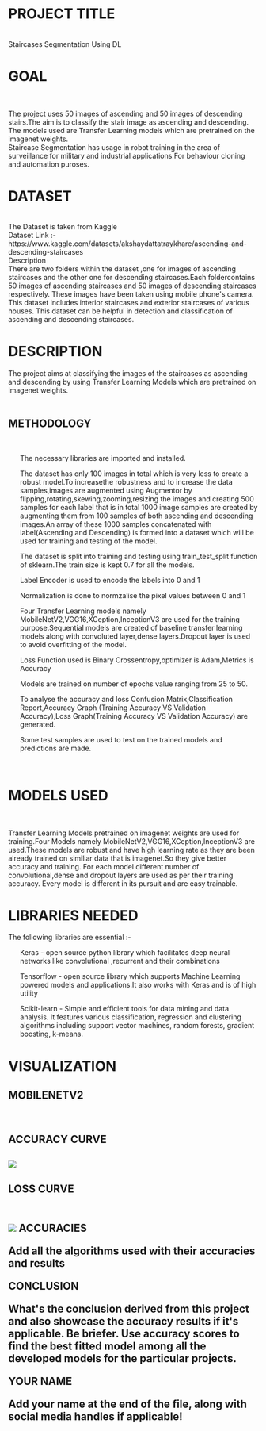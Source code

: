 <h1>PROJECT TITLE</h1>
<br>
Staircases Segmentation Using DL
<br>
<h1>GOAL</h1>
<br>

The project uses 50 images of ascending and 50 images of descending stairs.The aim is to classify the stair image as ascending and descending.<br>
The models used are Transfer Learning models which are pretrained on the imagenet weights.
<br>
Staircase Segmentation has usage in robot training in the area of surveillance for military and industrial applications.For behaviour cloning and automation puroses.
<br>



<h1>DATASET</h1>
<br>
The  Dataset is taken from Kaggle
<br>
Dataset Link :- https://www.kaggle.com/datasets/akshaydattatraykhare/ascending-and-descending-staircases
<br>
Description 
<br>
There are two folders within the dataset ,one for images of ascending staircases and the other one for descending staircases.Each foldercontains 50 images of ascending staircases and 50 images of descending staircases respectively. These images have been taken using mobile phone's camera. This dataset includes interior staircases and exterior staircases of various houses. This dataset can be helpful in detection and classification of ascending and descending staircases.<br>

<h1>DESCRIPTION</h1>

The project aims at classifying the images of the staircases as ascending and descending by using Transfer Learning Models which are pretrained on imagenet weights.<br>
<br>
<h2>METHODOLOGY</h2>
<br>
<ol>The necessary libraries are imported and installed.</ol><ol>The dataset has only 100 images in total which is very less to create a robust model.To increasethe robustness and to increase the data samples,images are augmented using Augmentor by flipping,rotating,skewing,zooming,resizing the images and creating 500 samples for each label that is in total 1000 image samples are created by augmenting them from 100 samples of both ascending and descending images.An array of these 1000 samples concatenated with label(Ascending and Descending) is formed into a dataset which will be used for training and testing of the model.</ol><ol>The dataset is split into training and testing using train_test_split function of sklearn.The train size is kept 0.7 for all the models.</ol><ol>Label Encoder is used to encode the labels into 0 and 1</ol><ol>Normalization is done to normzalise the pixel values between 0 and 1</ol>
<ol>Four Transfer Learning models namely MobileNetV2,VGG16,XCeption,InceptionV3 are used for the training purpose.Sequential models are created of baseline transfer learning models along with convoluted layer,dense layers.Dropout layer is used to avoid overfitting of the model.</ol>
<ol>Loss Function used is Binary Crossentropy,optimizer is Adam,Metrics is Accuracy</ol>
<ol>Models are trained on number of epochs value ranging from 25 to 50.</ol>
<ol>To analyse the accuracy and loss Confusion Matrix,Classification Report,Accuracy Graph (Training Accuracy VS Validation Accuracy),Loss Graph(Training Accuracy VS Validation Accuracy) are generated.
</ol>
<ol>Some test samples are used to test on the trained models and predictions are made.
</ol>

<br>
<h1>MODELS USED</h1>
<br>

Transfer Learning Models pretrained on imagenet weights are used for training.Four Models namely MobileNetV2,VGG16,XCeption,InceptionV3 are used.These models are robust and have high learning rate as they are been already trained on similiar data that is imagenet.So they give better accuracy and training.
For each model different number of convolutional,dense and dropout layers are used as per their training accuracy.
Every model is different in its pursuit and are easy trainable.
<br>


<h1>LIBRARIES NEEDED</h1>

The following libraries are essential :-
<br>
<ol>Keras - open source python library which facilitates deep neural networks like convolutional ,recurrent and their combinations</ol>
<ol>Tensorflow - open source library which supports Machine Learning powered models and applications.It also works with Keras and is of high utility </ol>
<ol>Scikit-learn - Simple and efficient tools for data mining and data analysis. It features various classification, regression and clustering algorithms including support vector machines, random forests, gradient boosting, k-means.
</ol>

<h1>VISUALIZATION</h1>

<h2>MOBILENETV2</h2><br>
<h2>ACCURACY CURVE<h2>
<img src="C:\Users\Dell\Desktop\Open Source\DL-Simplified\Staircases Segmentation Using DL\Images\Mobilenet_acc_curve.jpg">
<h2>LOSS CURVE<h2>
<br>
<img src="C:\Users\Dell\Desktop\Open Source\DL-Simplified\Staircases Segmentation Using DL\Images\Mobilenet_loss_Curve.jpg">
ACCURACIES

Add all the algorithms used with their accuracies and results

CONCLUSION

What's the conclusion derived from this project and also showcase the accuracy results if it's applicable. Be briefer. Use accuracy scores to find the best fitted model among all the developed models for the particular projects.

YOUR NAME

Add your name at the end of the file, along with social media handles if applicable!